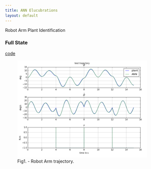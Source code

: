 ```yaml
---
title: ANN Elucubrations
layout: default
---
```

<script src="https://cdn.mathjax.org/mathjax/latest/MathJax.js?config=TeX-AMS-MML_HTMLorMML" type="text/javascript"></script>

Robot Arm Plant Identification


### Full State

[code](https://github.com/poine/ann_elucubrations/blob/master/src/plant_id__robot_arm__fs.py)

<figure>
  <img src="images/plant_id__robot_arm__fs.png" alt="Robot Arm Trajectory">
  <figcaption>Fig1. - Robot Arm trajectory.</figcaption>
</figure>

